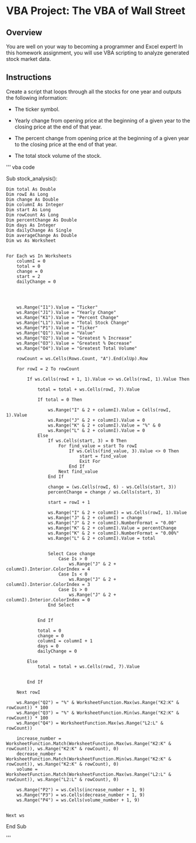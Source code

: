 # VBA Project: The VBA of Wall Street

## Overview
You are well on your way to becoming a programmer and Excel expert! In this homework assignment, you will use VBA scripting to analyze generated stock market data.

## Instructions

Create a script that loops through all the stocks for one year and outputs the following information:

  * The ticker symbol.

  * Yearly change from opening price at the beginning of a given year to the closing price at the end of that year.

  * The percent change from opening price at the beginning of a given year to the closing price at the end of that year.

  * The total stock volume of the stock.

''' vba code

Sub stock_analysis():
   
    Dim total As Double
    Dim rowI As Long
    Dim change As Double
    Dim columnI As Integer
    Dim start As Long
    Dim rowCount As Long
    Dim percentChange As Double
    Dim days As Integer
    Dim dailyChange As Single
    Dim averageChange As Double
    Dim ws As Worksheet
    

    For Each ws In Worksheets
        columnI = 0
        total = 0
        change = 0
        start = 2
        dailyChange = 0
        
        

        
        ws.Range("I1").Value = "Ticker"
        ws.Range("J1").Value = "Yearly Change"
        ws.Range("K1").Value = "Percent Change"
        ws.Range("L1").Value = "Total Stock Change"
        ws.Range("P1").Value = "Ticker"
        ws.Range("Q1").Value = "Value"
        ws.Range("O2").Value = "Greatest % Increase"
        ws.Range("O3").Value = "Greatest % Decrease"
        ws.Range("O4").Value = "Greatest Total Volume"
        
        rowCount = ws.Cells(Rows.Count, "A").End(xlUp).Row
        
        For rowI = 2 To rowCount
        
            If ws.Cells(rowI + 1, 1).Value <> ws.Cells(rowI, 1).Value Then
            
                total = total + ws.Cells(rowI, 7).Value
                
                If total = 0 Then
                
                    ws.Range("I" & 2 + columnI).Value = Cells(rowI, 1).Value
                    ws.Range("J" & 2 + columnI).Value = 0
                    ws.Range("K" & 2 + columnI).Value = "%" & 0
                    ws.Range("L" & 2 + columnI).Value = 0
                Else
                    If ws.Cells(start, 3) = 0 Then
                        For find_value = start To rowI
                            If ws.Cells(find_value, 3).Value <> 0 Then
                                start = find_value
                                Exit For
                            End If
                        Next find_value
                    End If
                    
                    change = (ws.Cells(rowI, 6) - ws.Cells(start, 3))
                    percentChange = change / ws.Cells(start, 3)
                    
                    start = rowI + 1
                    
                    ws.Range("I" & 2 + columnI) = ws.Cells(rowI, 1).Value
                    ws.Range("J" & 2 + columnI) = change
                    ws.Range("J" & 2 + columnI).NumberFormat = "0.00"
                    ws.Range("K" & 2 + columnI).Value = percentChange
                    ws.Range("K" & 2 + columnI).NumberFormat = "0.00%"
                    ws.Range("L" & 2 + columnI).Value = total
                    
                    
                    Select Case change
                        Case Is > 0
                            ws.Range("J" & 2 + columnI).Interior.ColorIndex = 4
                        Case Is < 0
                            ws.Range("J" & 2 + columnI).Interior.ColorIndex = 3
                        Case Is > 0
                            ws.Range("J" & 2 + columnI).Interior.ColorIndex = 0
                    End Select
                         
                
                End If
            
                total = 0
                change = 0
                columnI = columnI + 1
                days = 0
                dailyChange = 0
                
            Else
                total = total + ws.Cells(rowI, 7).Value
                
            
            End If
            
        Next rowI
        
        ws.Range("Q2") = "%" & WorksheetFunction.Max(ws.Range("K2:K" & rowCount)) * 100
        ws.Range("Q3") = "%" & WorksheetFunction.Min(ws.Range("K2:K" & rowCount)) * 100
        ws.Range("Q4") = WorksheetFunction.Max(ws.Range("L2:L" & rowCount))
        
        increase_number = WorksheetFunction.Match(WorksheetFunction.Max(ws.Range("K2:K" & rowCount)), ws.Range("K2:K" & rowCount), 0)
        decrease_number = WorksheetFunction.Match(WorksheetFunction.Min(ws.Range("K2:K" & rowCount)), ws.Range("K2:K" & rowCount), 0)
        volume = WorksheetFunction.Match(WorksheetFunction.Max(ws.Range("L2:L" & rowCount)), ws.Range("L2:L" & rowCount), 0)
        
        ws.Range("P2") = ws.Cells(increase_number + 1, 9)
        ws.Range("P3") = ws.Cells(decrease_number + 1, 9)
        ws.Range("P4") = ws.Cells(volume_number + 1, 9)
        
        
    Next ws
        


End Sub


'''
